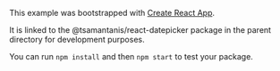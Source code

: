 This example was bootstrapped with [Create React App](https://github.com/facebook/create-react-app).

It is linked to the @tsamantanis/react-datepicker package in the parent directory for development purposes.

You can run `npm install` and then `npm start` to test your package.

